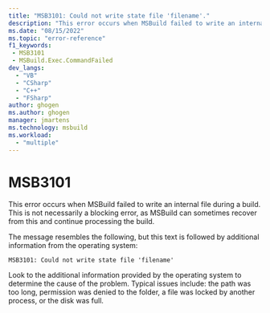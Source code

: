 ```yaml
---
title: "MSB3101: Could not write state file 'filename'."
description: "This error occurs when MSBuild failed to write an internal file during a build."
ms.date: "08/15/2022"
ms.topic: "error-reference"
f1_keywords:
 - MSB3101
 - MSBuild.Exec.CommandFailed
dev_langs:
  - "VB"
  - "CSharp"
  - "C++"
  - "FSharp"
author: ghogen
ms.author: ghogen
manager: jmartens
ms.technology: msbuild
ms.workload:
  - "multiple"
---
```

# MSB3101

This error occurs when MSBuild failed to write an internal file during a build. This is not necessarily a blocking error, as MSBuild can sometimes recover from this and continue processing the build.

The message resembles the following, but this text is followed by additional information from the operating system:

```output
MSB3101: Could not write state file 'filename'
```

Look to the additional information provided by the operating system to determine the cause of the problem. Typical issues include: the path was too long, permission was denied to the folder, a file was locked by another process, or the disk was full.
